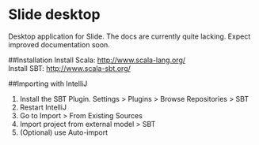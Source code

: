 # Slide desktop
Desktop application for Slide.
The docs are currently quite lacking. Expect improved documentation soon.

##Installation
Install Scala: http://www.scala-lang.org/<br>
Install SBT: http://www.scala-sbt.org/

##Importing with IntelliJ
1. Install the SBT Plugin. Settings > Plugins > Browse Repositories > SBT
2. Restart IntelliJ
3. Go to Import > From Existing Sources
4. Import project from external model > SBT
5. (Optional) use Auto-import
